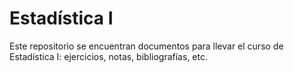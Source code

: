 # Estadística I
Este repositorio se encuentran documentos para llevar el curso de Estadística I: ejercicios, notas, bibliografías, etc.


